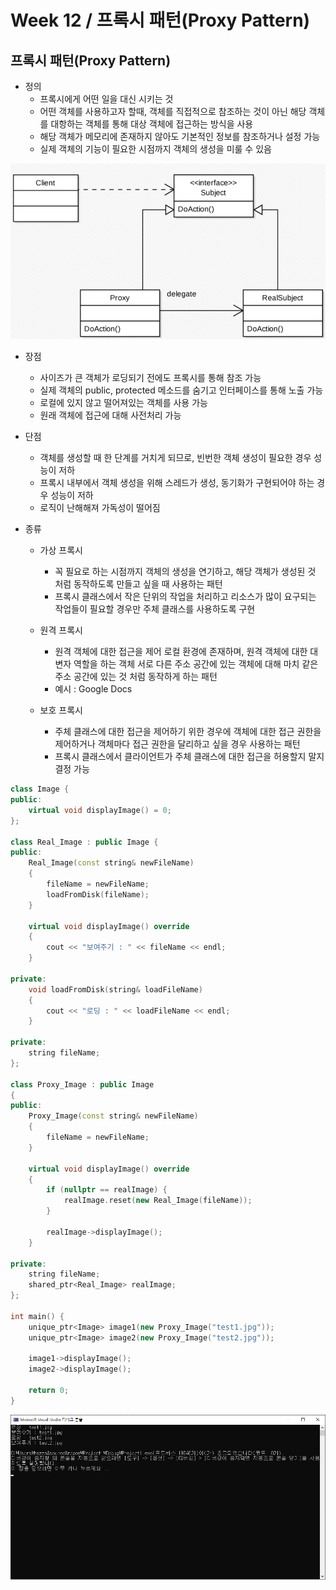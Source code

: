 # Week 12 / 프록시 패턴(Proxy Pattern)

## 프록시 패턴(Proxy Pattern)
- 정의
  - 프록시에게 어떤 일을 대신 시키는 것
  - 어떤 객체를 사용하고자 할때, 객체를 직접적으로 참조하는 것이 아닌 해당 객체를 대항하는 객체를 통해 대상 객체에 접근하는 방식을 사용
  - 해당 객체가 메모리에 존재하지 않아도 기본적인 정보를 참조하거나 설정 가능
  - 실제 객체의 기능이 필요한 시점까지 객체의 생성을 미룰 수 있음
  
![01](https://github.com/canyuo/canyuo.github.io/blob/main/DesignPattern/week12_image1.png)

- 장점
  - 사이즈가 큰 객체가 로딩되기 전에도 프록시를 통해 참조 가능
  - 실제 객체의 public, protected 메소드를 숨기고 인터페이스를 통해 노출 가능
  - 로컬에 있지 않고 떨어져있는 객체를 사용 가능
  - 원래 객체에 접근에 대해 사전처리 가능

- 단점
  - 객체를 생성할 때 한 단계를 거치게 되므로, 빈번한 객체 생성이 필요한 경우 성능이 저하
  - 프록시 내부에서 객체 생성을 위해 스레드가 생성, 동기화가 구현되어야 하는 경우 성능이 저하
  - 로직이 난해해져 가독성이 떨어짐

- 종류
  - 가상 프록시
    - 꼭 필요로 하는 시점까지 객체의 생성을 연기하고, 해당 객체가 생성된 것 처럼 동작하도록 만들고 싶을 때 사용하는 패턴
    - 프록시 클래스에서 작은 단위의 작업을 처리하고 리소스가 많이 요구되는 작업들이 필요할 경우만 주체 클래스를 사용하도록 구현

  - 원격 프록시
    - 원격 객체에 대한 접근을 제어 로컬 환경에 존재하며, 원격 객체에 대한 대변자 역할을 하는 객체 서로 다른 주소 공간에 있는 객체에 대해 마치 같은 주소 공간에 있는 것 처럼 동작하게 하는 패턴
    - 예시 : Google Docs

  - 보호 프록시
    - 주체 클래스에 대한 접근을 제어하기 위한 경우에 객체에 대한 접근 권한을 제어하거나 객체마다 접근 권한을 달리하고 싶을 경우 사용하는 패턴
    - 프록시 클래스에서 클라이언트가 주체 클래스에 대한 접근을 허용할지 말지 결정 가능
   
```cpp
class Image {
public:
	virtual void displayImage() = 0;
};

class Real_Image : public Image {
public:
	Real_Image(const string& newFileName)
	{
		fileName = newFileName;
		loadFromDisk(fileName);
	}

	virtual void displayImage() override
	{
		cout << "보여주기 : " << fileName << endl;
	}

private:
	void loadFromDisk(string& loadFileName)
	{
		cout << "로딩 : " << loadFileName << endl;
	}

private:
	string fileName;
};

class Proxy_Image : public Image
{
public:
	Proxy_Image(const string& newFileName)
	{
		fileName = newFileName;
	}

	virtual void displayImage() override
	{
		if (nullptr == realImage) {
			realImage.reset(new Real_Image(fileName));
		}

		realImage->displayImage();
	}

private:
	string fileName;
	shared_ptr<Real_Image> realImage;
};

int main() {
	unique_ptr<Image> image1(new Proxy_Image("test1.jpg"));
	unique_ptr<Image> image2(new Proxy_Image("test2.jpg"));

	image1->displayImage();
	image2->displayImage();

	return 0;
}
```
![02](https://github.com/canyuo/canyuo.github.io/blob/main/DesignPattern/week12_image2.png)

